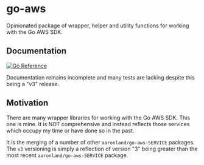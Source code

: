 # go-aws

Opinionated package of wrapper, helper and utility functions for working with the Go AWS SDK.

## Documentation

[![Go Reference](https://pkg.go.dev/badge/github.com/aaronland/go-aws.svg)](https://pkg.go.dev/github.com/aaronland/go-aws/v3)

Documentation remains incomplete and many tests are lacking despite this being a "v3" release.

## Motivation

There are many wrapper libraries for working with the Go AWS SDK. This one is mine. It is NOT comprehensive and instead reflects those services which occupy my time or have done so in the past.

It is the merging of a number of other `aaronland/go-aws-SERVICE` packages. The `v3` versioning is simply a reflection of version "3" being greater than the most recent `aaronland/go-aws-SERVICE` package.